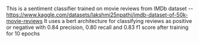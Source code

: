 This is a sentiment classifier trained on movie reviews from IMDb dataset --https://www.kaggle.com/datasets/lakshmi25npathi/imdb-dataset-of-50k-movie-reviews
It uses a bert architecture for classifying reviews as positive or negative with 0.84 precision, 0.80 recall and 0.83 f1 score after training for 10 epochs
